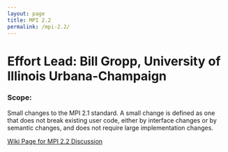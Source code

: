 ```yaml
---
layout: page
title: MPI 2.2
permalink: /mpi-2.2/
---
```


# Effort Lead: Bill Gropp, University of Illinois Urbana-Champaign

### Scope:

Small changes to the MPI 2.1 standard. A small change is defined as one
that does not break existing user code, either by interface changes or
by semantic changes, and does not require large implementation changes.<br>

[Wiki Page for MPI 2.2 Discussion](https://svn.mpi-forum.org/trac/mpi-forum-web/wiki/MpiTwoTwoWikiPage)

